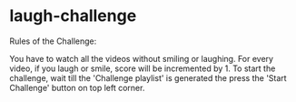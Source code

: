 # laugh-challenge
Rules of the Challenge:

You have to watch all the videos without smiling or laughing. 
For every video, if you laugh or smile, score will be incremented by 1. 
To start the challenge, wait till the 'Challenge playlist' is generated the press the 'Start Challenge' button on top left corner.
